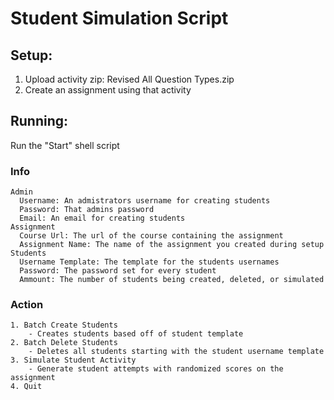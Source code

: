 # Student Simulation Script

## Setup: 
1. Upload activity zip: Revised All Question Types.zip
2. Create an assignment using that activity

## Running:

Run the "Start" shell script

### Info
	Admin
	  Username: An admistrators username for creating students
	  Password: That admins password
	  Email: An email for creating students
	Assignment
	  Course Url: The url of the course containing the assignment
	  Assignment Name: The name of the assignment you created during setup
	Students
	  Username Template: The template for the students usernames
	  Password: The password set for every student
	  Ammount: The number of students being created, deleted, or simulated

### Action
	1. Batch Create Students
		- Creates students based off of student template
	2. Batch Delete Students
		- Deletes all students starting with the student username template
	3. Simulate Student Activity
		- Generate student attempts with randomized scores on the assignment
	4. Quit
 